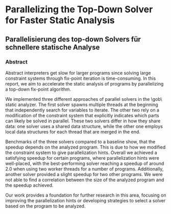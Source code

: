 # Parallelizing the Top-Down Solver for Faster Static Analysis
## Parallelisierung des top-down Solvers für schnellere statische Analyse
### Abstract
Abstract interpreters get slow for larger programs since solving large constraint systems through fix-point iteration is time-consuming. In this report, we aim to accelerate the static analysis of programs by parallelizing a top-down fix-point algorithm.

We implemented three different approaches of parallel solvers in the \gob\ static analyzer. The first solver spawns multiple threads at the beginning that independently search for variables to iterate. The other two rely on a modification of the constraint system that explicitly indicates which parts can likely be solved in parallel. These two solvers differ in how they share data: one solver uses a shared data structure, while the other one employs local data structures for each thread that are merged in the end.

Benchmarks of the three solvers compared to a baseline show, that the speedup depends on the analyzed program. This is due to how we modified the constraint system to give parallelization hints. Overall we achieved a satisfying speedup for certain programs, where parallelization hints were well-placed, with the best-performing solver reaching a speedup of around 2.0 when using two worker threads for a number of programs. Additionally, another solver provided a slight speedup for two other programs. We were not able to find a correlation between the size of the analyzed program and the speedup achieved.

Our work provides a foundation for further research in this area, focusing on improving the parallelization hints or developing strategies to select a solver based on the program to be analyzed.
